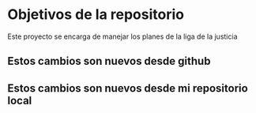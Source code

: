# Objetivos de la repositorio

Este proyecto se encarga de manejar los planes de la liga de la justicia



## Estos cambios son nuevos desde github
## Estos cambios son nuevos desde mi repositorio local
